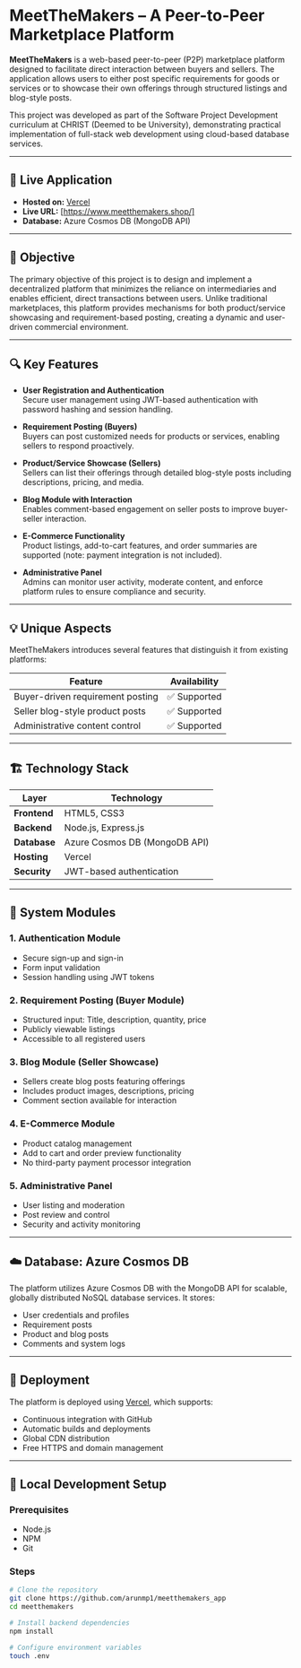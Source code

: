 # MeetTheMakers – A Peer-to-Peer Marketplace Platform

**MeetTheMakers** is a web-based peer-to-peer (P2P) marketplace platform designed to facilitate direct interaction between buyers and sellers. The application allows users to either post specific requirements for goods or services or to showcase their own offerings through structured listings and blog-style posts.

This project was developed as part of the Software Project Development curriculum at CHRIST (Deemed to be University), demonstrating practical implementation of full-stack web development using cloud-based database services.

---

## 🔗 Live Application

- **Hosted on:** [Vercel]([https://vercel.com/arun-m-ps-projects/meetthemakers-app])  
- **Live URL:** [https://www.meetthemakers.shop/]
- **Database:** Azure Cosmos DB (MongoDB API)

---

## 📌 Objective

The primary objective of this project is to design and implement a decentralized platform that minimizes the reliance on intermediaries and enables efficient, direct transactions between users. Unlike traditional marketplaces, this platform provides mechanisms for both product/service showcasing and requirement-based posting, creating a dynamic and user-driven commercial environment.

---

## 🔍 Key Features

- **User Registration and Authentication**  
  Secure user management using JWT-based authentication with password hashing and session handling.

- **Requirement Posting (Buyers)**  
  Buyers can post customized needs for products or services, enabling sellers to respond proactively.

- **Product/Service Showcase (Sellers)**  
  Sellers can list their offerings through detailed blog-style posts including descriptions, pricing, and media.

- **Blog Module with Interaction**  
  Enables comment-based engagement on seller posts to improve buyer-seller interaction.

- **E-Commerce Functionality**  
  Product listings, add-to-cart features, and order summaries are supported (note: payment integration is not included).

- **Administrative Panel**  
  Admins can monitor user activity, moderate content, and enforce platform rules to ensure compliance and security.

---

## 💡 Unique Aspects

MeetTheMakers introduces several features that distinguish it from existing platforms:

| Feature                          | Availability            |
|----------------------------------|--------------------------|
| Buyer-driven requirement posting | ✅ Supported             |
| Seller blog-style product posts  | ✅ Supported             |
| Administrative content control   | ✅ Supported             |


---

## 🏗️ Technology Stack

| Layer        | Technology                     |
|--------------|---------------------------------|
| **Frontend** | HTML5, CSS3                    |
| **Backend**  | Node.js, Express.js             |
| **Database** | Azure Cosmos DB (MongoDB API)  |
| **Hosting**  | Vercel                         |
| **Security** | JWT-based authentication        |

---

## 🧩 System Modules

### 1. Authentication Module
- Secure sign-up and sign-in
- Form input validation
- Session handling using JWT tokens

### 2. Requirement Posting (Buyer Module)
- Structured input: Title, description, quantity, price
- Publicly viewable listings
- Accessible to all registered users

### 3. Blog Module (Seller Showcase)
- Sellers create blog posts featuring offerings
- Includes product images, descriptions, pricing
- Comment section available for interaction

### 4. E-Commerce Module
- Product catalog management
- Add to cart and order preview functionality
- No third-party payment processor integration

### 5. Administrative Panel
- User listing and moderation
- Post review and control
- Security and activity monitoring

---

## ☁️ Database: Azure Cosmos DB

The platform utilizes Azure Cosmos DB with the MongoDB API for scalable, globally distributed NoSQL database services. It stores:

- User credentials and profiles
- Requirement posts
- Product and blog posts
- Comments and system logs

---

## 🚀 Deployment

The platform is deployed using [Vercel](https://vercel.com/), which supports:

- Continuous integration with GitHub
- Automatic builds and deployments
- Global CDN distribution
- Free HTTPS and domain management

---

## 🧪 Local Development Setup

### Prerequisites

- Node.js
- NPM
- Git

### Steps

```bash
# Clone the repository
git clone https://github.com/arunmp1/meetthemakers_app
cd meetthemakers

# Install backend dependencies
npm install

# Configure environment variables
touch .env
